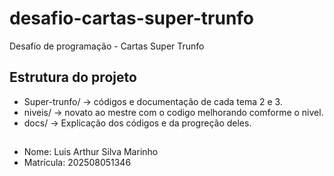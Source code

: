 # desafio-cartas-super-trunfo
Desafio de programação -  Cartas Super Trunfo

## Estrutura do projeto
- Super-trunfo/ → códigos e documentação de cada tema 2 e 3.
- niveis/ → novato ao mestre com o codigo melhorando comforme o nivel.
- docs/ → Explicação dos códigos e da progreção deles.

##
- Nome: Luis Arthur Silva Marinho
- Matrícula: 202508051346
